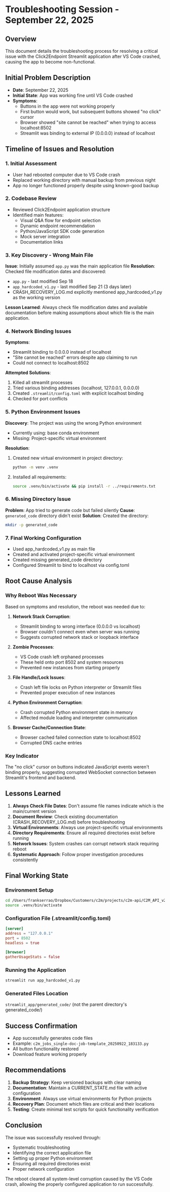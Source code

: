 # Troubleshooting Session - September 22, 2025

## Overview
This document details the troubleshooting process for resolving a critical issue with the Click2Endpoint Streamlit application after VS Code crashed, causing the app to become non-functional.

## Initial Problem Description
- **Date**: September 22, 2025
- **Initial State**: App was working fine until VS Code crashed
- **Symptoms**:
  - Buttons in the app were not working properly
  - First button would work, but subsequent buttons showed "no click" cursor
  - Browser showed "site cannot be reached" when trying to access localhost:8502
  - Streamlit was binding to external IP (0.0.0.0) instead of localhost

## Timeline of Issues and Resolution

### 1. Initial Assessment
- User had rebooted computer due to VS Code crash
- Replaced working directory with manual backup from previous night
- App no longer functioned properly despite using known-good backup

### 2. Codebase Review
- Reviewed Click2Endpoint application structure
- Identified main features:
  - Visual Q&A flow for endpoint selection
  - Dynamic endpoint recommendation
  - Python/JavaScript SDK code generation
  - Mock server integration
  - Documentation links

### 3. Key Discovery - Wrong Main File
**Issue**: Initially assumed `app.py` was the main application file
**Resolution**: Checked file modification dates and discovered:
- `app.py` - last modified Sep 18
- `app_hardcoded_v1.py` - last modified Sep 21 (3 days later)
- CRASH_RECOVERY_LOG.md explicitly mentioned app_hardcoded_v1.py as the working version

**Lesson Learned**: Always check file modification dates and available documentation before making assumptions about which file is the main application.

### 4. Network Binding Issues
**Symptoms**:
- Streamlit binding to 0.0.0.0 instead of localhost
- "Site cannot be reached" errors despite app claiming to run
- Could not connect to localhost:8502

**Attempted Solutions**:
1. Killed all streamlit processes
2. Tried various binding addresses (localhost, 127.0.0.1, 0.0.0.0)
3. Created `.streamlit/config.toml` with explicit localhost binding
4. Checked for port conflicts

### 5. Python Environment Issues
**Discovery**: The project was using the wrong Python environment
- Currently using: base conda environment
- Missing: Project-specific virtual environment

**Resolution**:
1. Created new virtual environment in project directory:
   ```bash
   python -m venv .venv
   ```
2. Installed all requirements:
   ```bash
   source .venv/bin/activate && pip install -r ../requirements.txt
   ```

### 6. Missing Directory Issue
**Problem**: App tried to generate code but failed silently
**Cause**: `generated_code` directory didn't exist
**Solution**: Created the directory:
```bash
mkdir -p generated_code
```

### 7. Final Working Configuration
- Used app_hardcoded_v1.py as main file
- Created and activated project-specific virtual environment
- Created missing generated_code directory
- Configured Streamlit to bind to localhost via config.toml

## Root Cause Analysis

### Why Reboot Was Necessary
Based on symptoms and resolution, the reboot was needed due to:

1. **Network Stack Corruption**: 
   - Streamlit binding to wrong interface (0.0.0.0 vs localhost)
   - Browser couldn't connect even when server was running
   - Suggests corrupted network stack or loopback interface

2. **Zombie Processes**:
   - VS Code crash left orphaned processes
   - These held onto port 8502 and system resources
   - Prevented new instances from starting properly

3. **File Handle/Lock Issues**:
   - Crash left file locks on Python interpreter or Streamlit files
   - Prevented proper execution of new instances

4. **Python Environment Corruption**:
   - Crash corrupted Python environment state in memory
   - Affected module loading and interpreter communication

5. **Browser Cache/Connection State**:
   - Browser cached failed connection state to localhost:8502
   - Corrupted DNS cache entries

### Key Indicator
The "no click" cursor on buttons indicated JavaScript events weren't binding properly, suggesting corrupted WebSocket connection between Streamlit's frontend and backend.

## Lessons Learned

1. **Always Check File Dates**: Don't assume file names indicate which is the main/current version
2. **Document Review**: Check existing documentation (CRASH_RECOVERY_LOG.md) before troubleshooting
3. **Virtual Environments**: Always use project-specific virtual environments
4. **Directory Requirements**: Ensure all required directories exist before running
5. **Network Issues**: System crashes can corrupt network stack requiring reboot
6. **Systematic Approach**: Follow proper investigation procedures consistently

## Final Working State

### Environment Setup
```bash
cd /Users/frankserrao/Dropbox/Customers/c2m/projects/c2m-api/C2M_API_v2/click2endpoint/c2m-api-v2-click2endpoint/streamlit_app
source .venv/bin/activate
```

### Configuration File (.streamlit/config.toml)
```toml
[server]
address = "127.0.0.1"
port = 8502
headless = true

[browser]
gatherUsageStats = false
```

### Running the Application
```bash
streamlit run app_hardcoded_v1.py
```

### Generated Files Location
`streamlit_app/generated_code/` (not the parent directory's generated_code/)

## Success Confirmation
- App successfully generates code files
- Example: `c2m_jobs_single-doc-job-template_20250922_183133.py`
- All button functionality restored
- Download feature working properly

## Recommendations

1. **Backup Strategy**: Keep versioned backups with clear naming
2. **Documentation**: Maintain a CURRENT_STATE.md file with active configuration
3. **Environment**: Always use virtual environments for Python projects
4. **Recovery Plan**: Document which files are critical and their locations
5. **Testing**: Create minimal test scripts for quick functionality verification

## Conclusion
The issue was successfully resolved through:
- Systematic troubleshooting
- Identifying the correct application file
- Setting up proper Python environment
- Ensuring all required directories exist
- Proper network configuration

The reboot cleared all system-level corruption caused by the VS Code crash, allowing the properly configured application to run successfully.